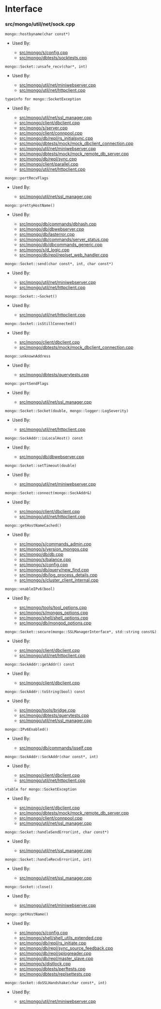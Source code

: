
# Interface

### src/mongo/util/net/sock.cpp

<div></div>

    mongo::hostbyname(char const*)

- Used By:

    - [src/mongo/s/config.cpp](../../../sharding)
    - [src/mongo/dbtests/socktests.cpp](../../../unit\_tests)

<div></div>

    mongo::Socket::unsafe_recv(char*, int)

- Used By:

    - [src/mongo/util/net/miniwebserver.cpp](../../../web\_server)
    - [src/mongo/util/net/httpclient.cpp](../../../rest\_client)

<div></div>

    typeinfo for mongo::SocketException

- Used By:

    - [src/mongo/util/net/ssl\_manager.cpp](../../../ssl)
    - [src/mongo/client/dbclient.cpp](../../../cpp\_client\_driver)
    - [src/mongo/s/server.cpp](../../../mongos\_and\_mongod\_mains)
    - [src/mongo/client/connpool.cpp](../../../cpp\_client\_driver)
    - [src/mongo/db/repl/rs\_initialsync.cpp](../../../replication)
    - [src/mongo/dbtests/mock/mock\_dbclient\_connection.cpp](../../../unit\_tests)
    - [src/mongo/util/net/miniwebserver.cpp](../../../web\_server)
    - [src/mongo/dbtests/mock/mock\_remote\_db\_server.cpp](../../../unit\_tests)
    - [src/mongo/db/repl/sync.cpp](../../../replication)
    - [src/mongo/client/parallel.cpp](../../../cpp\_client\_driver)
    - [src/mongo/util/net/httpclient.cpp](../../../rest\_client)

<div></div>

    mongo::portRecvFlags

- Used By:

    - [src/mongo/util/net/ssl\_manager.cpp](../../../ssl)

<div></div>

    mongo::prettyHostName()

- Used By:

    - [src/mongo/db/commands/dbhash.cpp](../../../database\_commands)
    - [src/mongo/db/dbwebserver.cpp](../../../web\_server)
    - [src/mongo/db/lasterror.cpp](../../../cpp\_client\_driver)
    - [src/mongo/db/commands/server\_status.cpp](../../../database\_commands)
    - [src/mongo/db/dbcommands\_generic.cpp](../../../database\_commands)
    - [src/mongo/s/d\_logic.cpp](../../../writeback\_listener)
    - [src/mongo/db/repl/replset\_web\_handler.cpp](../../../replication)

<div></div>

    mongo::Socket::send(char const*, int, char const*)

- Used By:

    - [src/mongo/util/net/miniwebserver.cpp](../../../web\_server)
    - [src/mongo/util/net/httpclient.cpp](../../../rest\_client)

<div></div>

    mongo::Socket::~Socket()

- Used By:

    - [src/mongo/util/net/httpclient.cpp](../../../rest\_client)

<div></div>

    mongo::Socket::isStillConnected()

- Used By:

    - [src/mongo/client/dbclient.cpp](../../../cpp\_client\_driver)
    - [src/mongo/dbtests/mock/mock\_dbclient\_connection.cpp](../../../unit\_tests)

<div></div>

    mongo::unknownAddress

- Used By:

    - [src/mongo/dbtests/querytests.cpp](../../../unit\_tests)

<div></div>

    mongo::portSendFlags

- Used By:

    - [src/mongo/util/net/ssl\_manager.cpp](../../../ssl)

<div></div>

    mongo::Socket::Socket(double, mongo::logger::LogSeverity)

- Used By:

    - [src/mongo/util/net/httpclient.cpp](../../../rest\_client)

<div></div>

    mongo::SockAddr::isLocalHost() const

- Used By:

    - [src/mongo/db/dbwebserver.cpp](../../../web\_server)

<div></div>

    mongo::Socket::setTimeout(double)

- Used By:

    - [src/mongo/util/net/miniwebserver.cpp](../../../web\_server)

<div></div>

    mongo::Socket::connect(mongo::SockAddr&)

- Used By:

    - [src/mongo/client/dbclient.cpp](../../../cpp\_client\_driver)
    - [src/mongo/util/net/httpclient.cpp](../../../rest\_client)

<div></div>

    mongo::getHostNameCached()

- Used By:

    - [src/mongo/s/commands\_admin.cpp](../../../sharding)
    - [src/mongo/s/version\_mongos.cpp](../../../sharding)
    - [src/mongo/db/db.cpp](../../../mongos\_and\_mongod\_mains)
    - [src/mongo/s/balance.cpp](../../../sharding)
    - [src/mongo/s/config.cpp](../../../sharding)
    - [src/mongo/db/query/new\_find.cpp](../../../core\_query\_system)
    - [src/mongo/db/log\_process\_details.cpp](../../../logging\_system)
    - [src/mongo/s/cluster\_client\_internal.cpp](../../../sharding)

<div></div>

    mongo::enableIPv6(bool)

- Used By:

    - [src/mongo/tools/tool\_options.cpp](../../../tools)
    - [src/mongo/s/mongos\_options.cpp](../../../mongos\_and\_mongod\_mains)
    - [src/mongo/shell/shell\_options.cpp](../../../mongo\_shell)
    - [src/mongo/db/mongod\_options.cpp](../../../mongos\_and\_mongod\_mains)

<div></div>

    mongo::Socket::secure(mongo::SSLManagerInterface*, std::string const&)

- Used By:

    - [src/mongo/client/dbclient.cpp](../../../cpp\_client\_driver)
    - [src/mongo/util/net/httpclient.cpp](../../../rest\_client)

<div></div>

    mongo::SockAddr::getAddr() const

- Used By:

    - [src/mongo/client/dbclient.cpp](../../../cpp\_client\_driver)

<div></div>

    mongo::SockAddr::toString(bool) const

- Used By:

    - [src/mongo/tools/bridge.cpp](../../../tools)
    - [src/mongo/dbtests/querytests.cpp](../../../unit\_tests)
    - [src/mongo/util/net/ssl\_manager.cpp](../../../ssl)

<div></div>

    mongo::IPv6Enabled()

- Used By:

    - [src/mongo/db/commands/isself.cpp](../../../database\_commands)

<div></div>

    mongo::SockAddr::SockAddr(char const*, int)

- Used By:

    - [src/mongo/client/dbclient.cpp](../../../cpp\_client\_driver)
    - [src/mongo/util/net/httpclient.cpp](../../../rest\_client)

<div></div>

    vtable for mongo::SocketException

- Used By:

    - [src/mongo/client/dbclient.cpp](../../../cpp\_client\_driver)
    - [src/mongo/dbtests/mock/mock\_remote\_db\_server.cpp](../../../unit\_tests)
    - [src/mongo/client/connpool.cpp](../../../cpp\_client\_driver)
    - [src/mongo/util/net/ssl\_manager.cpp](../../../ssl)

<div></div>

    mongo::Socket::handleSendError(int, char const*)

- Used By:

    - [src/mongo/util/net/ssl\_manager.cpp](../../../ssl)

<div></div>

    mongo::Socket::handleRecvError(int, int)

- Used By:

    - [src/mongo/util/net/ssl\_manager.cpp](../../../ssl)

<div></div>

    mongo::Socket::close()

- Used By:

    - [src/mongo/util/net/miniwebserver.cpp](../../../web\_server)

<div></div>

    mongo::getHostName()

- Used By:

    - [src/mongo/s/config.cpp](../../../sharding)
    - [src/mongo/shell/shell\_utils\_extended.cpp](../../../mongo\_shell)
    - [src/mongo/db/repl/rs\_initiate.cpp](../../../replication)
    - [src/mongo/db/repl/sync\_source\_feedback.cpp](../../../replication)
    - [src/mongo/db/repl/oplogreader.cpp](../../../replication)
    - [src/mongo/db/repl/master\_slave.cpp](../../../replication)
    - [src/mongo/s/distlock.cpp](../../../sharding)
    - [src/mongo/dbtests/perftests.cpp](../../../unit\_tests)
    - [src/mongo/dbtests/replsettests.cpp](../../../unit\_tests)

<div></div>

    mongo::Socket::doSSLHandshake(char const*, int)

- Used By:

    - [src/mongo/util/net/miniwebserver.cpp](../../../web\_server)
